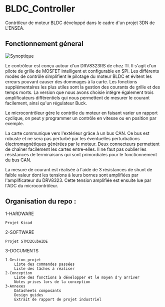 # BLDC_Controller
Contrôleur de moteur BLDC développé dans le cadre d'un projet 3DN de L'ENSEA. 

## Fonctionnement géneral

![Synoptique](https://github.com/SyrNitram/BLDC_Controller/assets/71044010/b43cae5c-fbc5-4354-9405-3ffb3aed1575)

Le contrôleur est conçu autour d'un DRV8323RS de chez TI. Il s'agit d'un pilote de grille de MOSFET intelligent et configurable en SPI. Les différents modes de contrôle simplifient le pilotage du moteur BLDC et évitent les erreurs pouvant causer des dommages à la carte. Les fonctions supplémentaires les plus utiles sont la gestion des courants de grille et des temps morts. La version que nous avons choisie intègre également trois amplificateurs différentiels qui nous permettent de mesurer le courant facilement, ainsi qu'un régulateur Buck.

Le microcontrôleur gère le contrôle du moteur en faisant varier un rapport cyclique, on peut y programmer un contrôle en vitesse ou en position par exemple.

La carte communique vers l'extérieur grâce à un bus CAN. Ce bus est robuste et ne sera pas perturbé par les éventuelles perturbations électromagnétiques générées par le moteur. Deux connecteurs permettent de chaîner facilement les cartes entre-elles. Il ne faut pas oublier les résistances de terminaisons qui sont primordiales pour le fonctionnement du bus CAN.

La mesure de courant est réalisée à l'aide de 3 résistances de shunt de faible valeur dont les tensions à leurs bornes sont amplifiées par l'amplificateur du DRV8323. Cette tension amplifiée est ensuite lue par l'ADC du microcontrôleur. 


## Organisation du repo :

1-HARDWARE

	Projet Kicad
	
2-SOFTWARE

	Projet STM32CubeIDE
	
3-DOCUMENTS

	1-Gestion_projet
		Liste des commandes passées
		Liste des tâches à réaliser
	2-Conception
		Liste des fonctions à développer et le moyen d'y arriver
		Notes prises lors de la conception
	3-Annexes
		Datasheets composants
		Design guides
		Extrait de rapport de projet industriel
